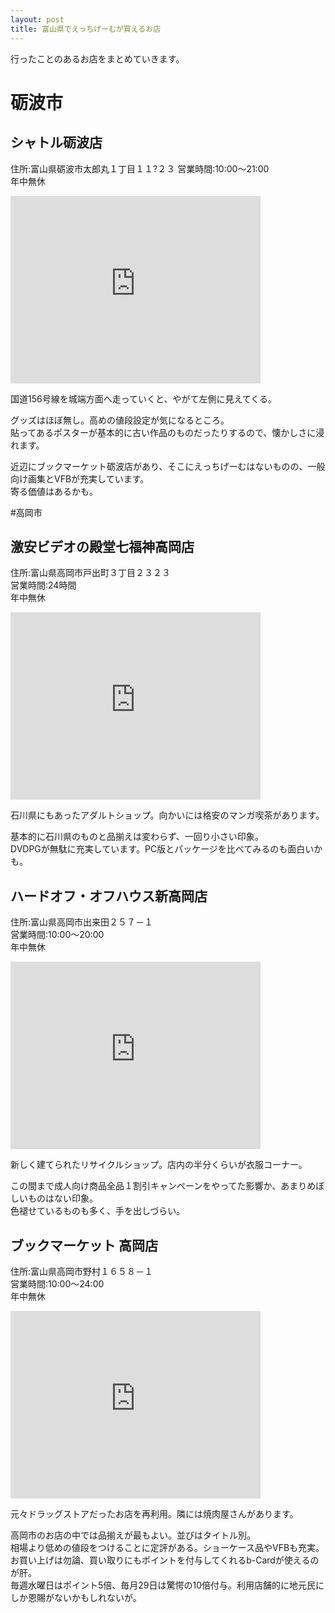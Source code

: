 ```yaml
---
layout: post
title: 富山県でえっちげーむが買えるお店
---
```


行ったことのあるお店をまとめていきます。  

# 砺波市

## シャトル砺波店
住所:富山県砺波市太郎丸１丁目１１?２３ 
営業時間:10:00～21:00  
年中無休  
<iframe src="https://www.google.com/maps/embed?pb=!1m14!1m8!1m3!1d12807.197260998972!2d136.956729!3d36.631217!3m2!1i1024!2i768!4f13.1!3m3!1m2!1s0x0%3A0x99f7b724489fa0e6!2z44K344Oj44OI44Or56C65rOi5bqX!5e0!3m2!1sja!2sjp!4v1509648224293" width="400" height="300" frameborder="0" style="border:0" allowfullscreen></iframe>  

国道156号線を城端方面へ走っていくと、やがて左側に見えてくる。    

グッズはほぼ無し。高めの値段設定が気になるところ。  
貼ってあるポスターが基本的に古い作品のものだったりするので、懐かしさに浸れます。  

近辺にブックマーケット砺波店があり、そこにえっちげーむはないものの、一般向け画集とVFBが充実しています。  
寄る価値はあるかも。  




#高岡市

## 激安ビデオの殿堂七福神高岡店
住所:富山県高岡市戸出町３丁目２３２３  
営業時間:24時間  
年中無休  
<iframe src="https://www.google.com/maps/embed?pb=!1m18!1m12!1m3!1d3199.905529660225!2d136.97482931536067!3d36.67677238233732!2m3!1f0!2f0!3f0!3m2!1i1024!2i768!4f13.1!3m3!1m2!1s0x5ff781469b0186e5%3A0x2604cadbb45f3666!2z5r-A5a6J44OT44OH44Kq44Gu5q6_5aCC5LiD56aP56We6auY5bKh5bqX!5e0!3m2!1sja!2sjp!4v1509649188003" width="400" height="300" frameborder="0" style="border:0" allowfullscreen></iframe>  

石川県にもあったアダルトショップ。向かいには格安のマンガ喫茶があります。

基本的に石川県のものと品揃えは変わらず、一回り小さい印象。  
DVDPGが無駄に充実しています。PC版とパッケージを比べてみるのも面白いかも。  




## ハードオフ・オフハウス新高岡店
住所:富山県高岡市出来田２５７－１  
営業時間:10:00～20:00  
年中無休  
<iframe src="https://www.google.com/maps/embed?pb=!1m18!1m12!1m3!1d25581.147310008866!2d136.9986059563198!3d36.7311243624083!2m3!1f0!2f0!3f0!3m2!1i1024!2i768!4f13.1!3m3!1m2!1s0x5ff7832053565daf%3A0x1fa3a25fe52afdfc!2z44OP44O844OJ44Kq44OV44O744Kq44OV44OP44Km44K55paw6auY5bKh5bqX!5e0!3m2!1sja!2sjp!4v1509649159670" width="400" height="300" frameborder="0" style="border:0" allowfullscreen></iframe>  

新しく建てられたリサイクルショップ。店内の半分くらいが衣服コーナー。  

この間まで成人向け商品全品１割引キャンペーンをやってた影響か、あまりめぼしいものはない印象。  
色褪せているものも多く、手を出しづらい。




## ブックマーケット 高岡店
住所:富山県高岡市野村１６５８－１  
営業時間:10:00～24:00  
年中無休  
<iframe src="https://www.google.com/maps/embed?pb=!1m18!1m12!1m3!1d12785.880139394598!2d137.04306800000003!3d36.75928999999999!2m3!1f0!2f0!3f0!3m2!1i1024!2i768!4f13.1!3m3!1m2!1s0x0%3A0xab174c13367d13d9!2z44OW44OD44Kv44Oe44O844Kx44OD44OIIOmrmOWyoeW6lw!5e0!3m2!1sja!2sjp!4v1509649555843" width="400" height="300" frameborder="0" style="border:0" allowfullscreen></iframe>  

元々ドラッグストアだったお店を再利用。隣には焼肉屋さんがあります。  

高岡市のお店の中では品揃えが最もよい。並びはタイトル別。  
相場より低めの値段をつけることに定評がある。ショーケース品やVFBも充実。  
お買い上げは勿論、買い取りにもポイントを付与してくれるb-Cardが使えるのが肝。  
毎週水曜日はポイント5倍、毎月29日は驚愕の10倍付与。利用店舗的に地元民にしか恩賜がないかもしれないが。

